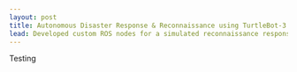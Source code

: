 ```yaml
---
layout: post
title: Autonomous Disaster Response & Reconnaissance using TurtleBot-3 & ROS
lead: Developed custom ROS nodes for a simulated reconnaissance response scenario, including mapping, navigation, and factor-based SLAM nodes.
---
```


Testing